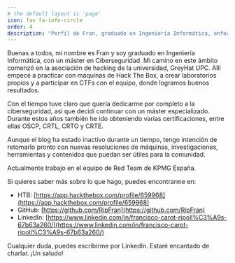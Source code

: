 ```yaml
---
# the default layout is 'page'
icon: fas fa-info-circle
order: 4
description: "Perfil de Fran, graduado en Ingeniería Informática, enfocado en ciberseguridad."
---
```


Buenas a todos, mi nombre es Fran y soy graduado en Ingeniería Informática, con un máster en Ciberseguridad. Mi camino en este ámbito comenzó en la asociación de hacking de la universidad, GreyHat UPC. Allí empecé a practicar con máquinas de Hack The Box, a crear laboratorios propios y a participar en CTFs con el equipo, donde logramos buenos resultados.

Con el tiempo tuve claro que quería dedicarme por completo a la ciberseguridad, así que decidí continuar con un máster especializado. Durante estos años también he ido obteniendo varias certificaciones, entre ellas OSCP, CRTL, CRTO y CRTE.

Aunque el blog ha estado inactivo durante un tiempo, tengo intención de retomarlo pronto con nuevas resoluciones de máquinas, investigaciones, herramientas y contenidos que puedan ser útiles para la comunidad.

Actualmente trabajo en el equipo de Red Team de KPMG España.

Si quieres saber más sobre lo que hago, puedes encontrarme en:

* HTB: [https://app.hackthebox.com/profile/659968](https://app.hackthebox.com/profile/659968)  
* GitHub: [https://github.com/RipFran](https://github.com/RipFran)  
* LinkedIn: [https://www.linkedin.com/in/francisco-carot-ripoll%C3%A9s-67b63a260/](https://www.linkedin.com/in/francisco-carot-ripoll%C3%A9s-67b63a260/)

Cualquier duda, puedes escribirme por LinkedIn. Estaré encantado de charlar. ¡Un saludo!
